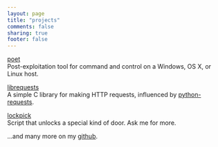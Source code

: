 ```yaml
---
layout: page
title: "projects"
comments: false
sharing: true
footer: false
---
```


[poet](http://github.com/mossberg/poet)  
Post-exploitation tool for command and control on a Windows, OS X, or Linux host.

[librequests](http://github.com/mossberg/librequests)  
A simple C library for making HTTP requests, influenced by
[python-requests](http://python-requests.org).

[lockpick](http://github.com/mossberg/lp)  
Script that unlocks a special kind of door. Ask me for more.

...and many more on my [github](http://github.com/mossberg).
